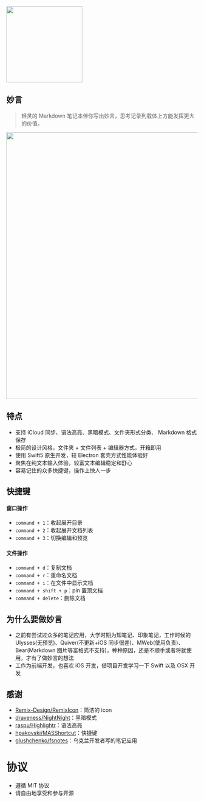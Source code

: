 <img src=https://qpluspicture.oss-cn-beijing.aliyuncs.com/DlvpN4/logo.png width=200  />

## 妙言

> 轻灵的 Markdown 笔记本伴你写出妙言，思考记录到载体上方能发挥更大的价值。

<img src=https://qpluspicture.oss-cn-beijing.aliyuncs.com/uR5sEr/m.gif width=700 />

## 特点

- 支持 iCloud 同步、语法高亮、黑暗模式、文件夹形式分类、 Markdown 格式保存
- 极简的设计风格，文件夹 + 文件列表 + 编辑器方式，开箱即用
- 使用 Swift5 原生开发，较 Electron 套壳方式性能体验好
- 聚焦在纯文本输入体验，较富文本编辑稳定和舒心
- 容易记住的众多快捷键，操作上快人一步

## 快捷键

#### 窗口操作

- `command + 1`：收起展开目录
- `command + 2`：收起展开文档列表
- `command + 3`：切换编辑和预览

#### 文件操作

- `command + d`：复制文档
- `command + r`：重命名文档
- `command + i`：在文件中显示文档
- `command + shift + p`：pin 置顶文档
- `command + delete`：删除文档

## 为什么要做妙言

- 之前有尝试过众多的笔记应用，大学时期为知笔记、印象笔记，工作时候的 Ulysses(无预览)、Quiver(不更新+iOS 同步很差)、MWeb(使用负责)、Bear(Markdown 图片等富格式不支持)，种种原因，还是不顺手或者将就使用，才有了做妙言的想法
- 工作为前端开发，也喜欢 iOS 开发，借项目开发学习一下 Swift 以及 OSX 开发

## 感谢

- [Remix-Design/RemixIcon](https://github.com/Remix-Design/RemixIcon)：简洁的 icon
- [draveness/NightNight](https://github.com/draveness/NightNight)：黑暗模式
- [raspu/Highlightr](https://github.com/raspu/Highlightr)：语法高亮
- [hpakovski/MASShortcut](https://github.com/shpakovski/MASShortcut)：快捷键
- [glushchenko/fsnotes](https://github.com/glushchenko/fsnotes)：乌克兰开发者写的笔记应用

# 协议

- 遵循 MIT 协议
- 请自由地享受和参与开源
